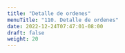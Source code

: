 ```yaml
---
title: "Detalle de ordenes"
menuTitle: "110. Detalle de ordenes"
date: 2022-12-24T07:47:01-08:00
draft: false
weight: 20
---
```

